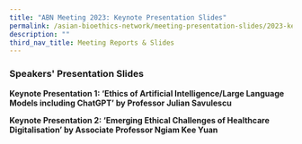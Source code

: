 ```yaml
---
title: "ABN Meeting 2023: Keynote Presentation Slides"
permalink: /asian-bioethics-network/meeting-presentation-slides/2023-keynote/
description: ""
third_nav_title: Meeting Reports & Slides
---
```

### **Speakers' Presentation Slides**

**Keynote Presentation 1: ‘Ethics of Artificial Intelligence/Large Language Models including ChatGPT’ by Professor Julian Savulescu** [](/files/Asian%20Bioethics%20Network/presentation%20by%20prof%20julian%20savulescu.pdf)

**Keynote Presentation 2: ‘Emerging Ethical Challenges of Healthcare Digitalisation’ by Associate Professor Ngiam Kee Yuan**[](/files/Asian%20Bioethics%20Network/presentation%20by%20aprof%20ngiam%20kee%20yuan.pdf)
